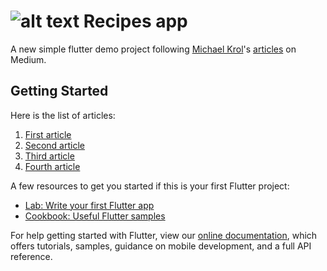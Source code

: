 # ![alt text](https://github.com/enigmatic7earth/Recipes_app/blob/master/ios/Runner/Assets.xcassets/AppIcon.appiconset/Icon-72.png "Recepies - Flutter app") Recipes app

A new simple flutter demo project following [Michael Krol](https://github.com/krolmic)'s [articles](https://medium.com/@michael.krol) on Medium.



## Getting Started
Here is the list of articles:
1. [First article](https://medium.com/@michael.krol/simple-recipes-app-made-in-flutter-introduction-c80964167a19)
2. [Second article](https://medium.com/@michael.krol/simple-recipes-app-made-in-flutter-list-view-283ef85f91e7)
3. [Third article](https://medium.com/flutter-community/simple-recipes-app-made-in-flutter-firebase-and-google-sign-in-14d1535e9a59)
4. [Fourth article](https://medium.com/flutter-community/simple-recipes-app-made-in-flutter-firestore-f386722102da)








A few resources to get you started if this is your first Flutter project:

- [Lab: Write your first Flutter app](https://flutter.io/docs/get-started/codelab)
- [Cookbook: Useful Flutter samples](https://flutter.io/docs/cookbook)

For help getting started with Flutter, view our 
[online documentation](https://flutter.io/docs), which offers tutorials, 
samples, guidance on mobile development, and a full API reference.
